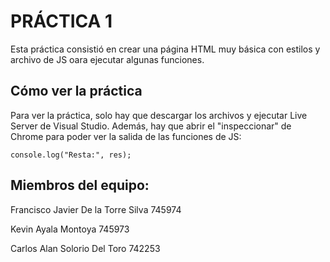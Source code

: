 # PRÁCTICA 1
Esta práctica consistió en crear una página HTML muy básica con estilos y archivo de JS oara ejecutar algunas funciones.

## Cómo ver la práctica
Para ver la práctica, solo hay que descargar los archivos y ejecutar Live Server de Visual Studio. Además, hay que abrir el "inspeccionar" de Chrome para poder ver la salida de las funciones de JS:

```
console.log("Resta:", res);
```

## Miembros del equipo:
Francisco Javier De la Torre Silva 745974

Kevin Ayala Montoya 745973

Carlos Alan Solorio Del Toro 742253